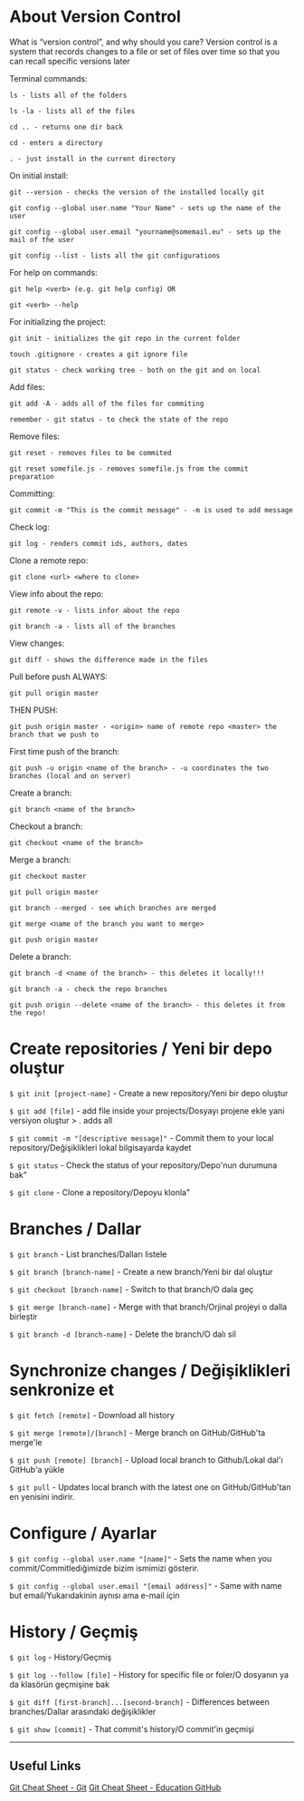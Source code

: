 # About Version Control

What is “version control”, and why should you care? Version control is a system that records changes to a file or set of files over time so that you can recall specific versions later

Terminal commands:

	ls - lists all of the folders

	ls -la - lists all of the files

	cd .. - returns one dir back

	cd - enters a directory

	. - just install in the current directory



On initial install:

	git --version - checks the version of the installed locally git

	git config --global user.name "Your Name" - sets up the name of the user

	git config --global user.email "yourname@somemail.eu" - sets up the mail of the user

	git config --list - lists all the git configurations



For help on commands:

	git help <verb> (e.g. git help config) OR

	git <verb> --help



For initializing the project:

	git init - initializes the git repo in the current folder

	touch .gitignore - creates a git ignore file

	git status - check working tree - both on the git and on local



Add files:

	git add -A - adds all of the files for commiting

	remember - git status - to check the state of the repo



Remove files:

	git reset - removes files to be commited

	git reset somefile.js - removes somefile.js from the commit preparation



Committing:

	git commit -m "This is the commit message" - -m is used to add message



Check log:

	git log - renders commit ids, authors, dates



Clone a remote repo:

	git clone <url> <where to clone>



View info about the repo:

	git remote -v - lists infor about the repo

	git branch -a - lists all of the branches



View changes:

	git diff - shows the difference made in the files



Pull before push ALWAYS:

	git pull origin master



THEN PUSH:

	git push origin master - <origin> name of remote repo <master> the branch that we push to



First time push of the branch:

	git push -u origin <name of the branch> - -u coordinates the two branches (local and on server)



Create a branch:

	git branch <name of the branch>



Checkout a branch:

	git checkout <name of the branch>



Merge a branch:

	git checkout master

	git pull origin master

	git branch --merged - see which branches are merged

	git merge <name of the branch you want to merge>

	git push origin master



Delete a branch:

	git branch -d <name of the branch> - this deletes it locally!!!

	git branch -a - check the repo branches

	git push origin --delete <name of the branch> - this deletes it from the repo!

# Create repositories / Yeni bir depo oluştur

`$ git init [project-name]` - Create a new repository/Yeni bir depo oluştur

`$ git add [file]`  - add file inside your projects/Dosyayı projene ekle yani versiyon oluştur > . adds all

`$ git commit -m "[descriptive message]"` - Commit them to your local repository/Değişiklikleri lokal bilgisayarda kaydet

`$ git status` - Check the status of your repository/Depo'nun durumuna bak"

`$ git clone` - Clone a repository/Depoyu klonla"


# Branches / Dallar

`$ git branch` - List branches/Dalları listele

`$ git branch [branch-name]` - Create a new branch/Yeni bir dal oluştur

`$ git checkout [branch-name]` - Switch to that branch/O dala geç

`$ git merge [branch-name]` - Merge with that branch/Orjinal projeyi o dalla birleştir

`$ git branch -d [branch-name]` - Delete the branch/O dalı sil


# Synchronize changes / Değişiklikleri senkronize et

`$ git fetch [remote]` - Download all history

`$ git merge [remote]/[branch]` - Merge branch on GitHub/GitHub'ta merge'le

`$ git push [remote] [branch]` - Upload local branch to Github/Lokal dal'ı GitHub'a yükle

`$ git pull` - Updates local branch with the latest one on GitHub/GitHub'tan en yenisini indirir.

# Configure / Ayarlar

`$ git config --global user.name "[name]"` - Sets the name when you commit/Commitlediğimizde bizim ismimizi gösterir.

`$ git config --global user.email "[email address]"` - Same with name but email/Yukarıdakinin aynısı ama e-mail için


# History / Geçmiş

`$ git log` - History/Geçmiş

`$ git log --follow [file]` - History for specific file or foler/O dosyanın ya da klasörün geçmişine bak

`$ git diff [first-branch]...[second-branch]` - Differences between branches/Dallar arasındaki değişiklikler

`$ git show [commit]` - That commit's history/O commit'in geçmişi

 ---

## Useful Links

[Git Cheat Sheet - Git](https://training.github.com/)
[Git Cheat Sheet - Education GitHub](https://education.github.com/git-cheat-sheet-education.pdf)
